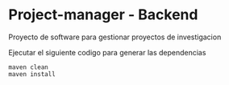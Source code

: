 # Project-manager - Backend
Proyecto de software para gestionar proyectos de investigacion

Ejecutar el siguiente codigo para generar las dependencias

```
maven clean
maven install